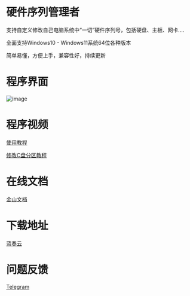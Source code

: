 # 硬件序列管理者
支持自定义修改自己电脑系统中“一切”硬件序列号，包括硬盘、主板、网卡....

全面支持Windows10 - Windows11系统64位各种版本

简单易懂，方便上手，兼容性好，持续更新

# 程序界面
![image](https://github.com/user-attachments/assets/6e3a272b-942e-4cf7-82d3-e52b137aa66f)

# 程序视频
[使用教程](https://easylink.cc/ecc6rn)

[修改C盘分区教程](https://easylink.cc/7njvyr)

# 在线文档
[金山文档](https://www.kdocs.cn/l/cad0y7MyhKkM)

# 下载地址
[蓝奏云](https://wwqp.lanzouw.com/ilhZd2yvd4lg "立即下载")

# 问题反馈
[Telegram](https://t.me/indigosable)
